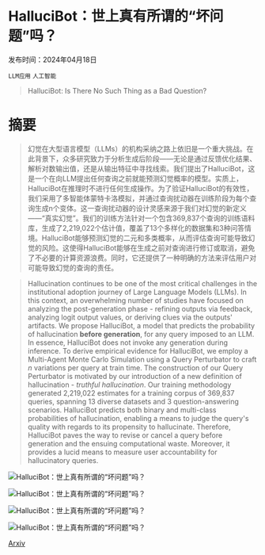 # HalluciBot：世上真有所谓的“坏问题”吗？

发布时间：2024年04月18日

`LLM应用` `人工智能`

> HalluciBot: Is There No Such Thing as a Bad Question?

# 摘要

> 幻觉在大型语言模型（LLMs）的机构采纳之路上依旧是一个重大挑战。在此背景下，众多研究致力于分析生成后阶段——无论是通过反馈优化结果、解析对数输出值，还是从输出特征中寻找线索。我们提出了HalluciBot，这是一个在向LLM提出任何查询之前就能预测幻觉概率的模型。实质上，HalluciBot在推理时不进行任何生成操作。为了验证HalluciBot的有效性，我们采用了多智能体蒙特卡洛模拟，并通过查询扰动器在训练阶段为每个查询生成n个变体。这一查询扰动器的设计灵感来源于我们对幻觉的新定义——“真实幻觉”。我们的训练方法针对一个包含369,837个查询的训练语料库，生成了2,219,022个估计值，覆盖了13个多样化的数据集和3种问答情境。HalluciBot能够预测幻觉的二元和多类概率，从而评估查询可能导致幻觉的风险。这使得HalluciBot能够在生成之前对查询进行修订或取消，避免了不必要的计算资源浪费。同时，它还提供了一种明确的方法来评估用户对可能导致幻觉的查询的责任。

> Hallucination continues to be one of the most critical challenges in the institutional adoption journey of Large Language Models (LLMs). In this context, an overwhelming number of studies have focused on analyzing the post-generation phase - refining outputs via feedback, analyzing logit output values, or deriving clues via the outputs' artifacts. We propose HalluciBot, a model that predicts the probability of hallucination $\textbf{before generation}$, for any query imposed to an LLM. In essence, HalluciBot does not invoke any generation during inference. To derive empirical evidence for HalluciBot, we employ a Multi-Agent Monte Carlo Simulation using a Query Perturbator to craft $n$ variations per query at train time. The construction of our Query Perturbator is motivated by our introduction of a new definition of hallucination - $\textit{truthful hallucination}$. Our training methodology generated 2,219,022 estimates for a training corpus of 369,837 queries, spanning 13 diverse datasets and 3 question-answering scenarios. HalluciBot predicts both binary and multi-class probabilities of hallucination, enabling a means to judge the query's quality with regards to its propensity to hallucinate. Therefore, HalluciBot paves the way to revise or cancel a query before generation and the ensuing computational waste. Moreover, it provides a lucid means to measure user accountability for hallucinatory queries.

![HalluciBot：世上真有所谓的“坏问题”吗？](../../..//opt/data/Projects/HuggingArxiv/paper_images/2404.12535/x1.png)

![HalluciBot：世上真有所谓的“坏问题”吗？](../../..//opt/data/Projects/HuggingArxiv/paper_images/2404.12535/x2.png)

![HalluciBot：世上真有所谓的“坏问题”吗？](../../..//opt/data/Projects/HuggingArxiv/paper_images/2404.12535/x3.png)

![HalluciBot：世上真有所谓的“坏问题”吗？](../../..//opt/data/Projects/HuggingArxiv/paper_images/2404.12535/x4.png)

[Arxiv](https://arxiv.org/abs/2404.12535)
